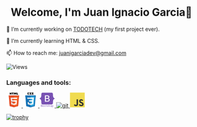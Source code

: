 <h1 align="center">Welcome, I'm Juan Ignacio Garcia👋</h1>

🔭 I’m currently working on <a href="https://todotech.netlify.app">TODOTECH</a> (my first project ever).

🌱 I’m currently learning HTML & CSS.

📫 How to reach me: juanigarciadev@gmail.com

<p align="left"> <img src="https://komarev.com/ghpvc/?username=nachotagg&label=Profile%20views&color=0e75b6&style=flat" alt="Views" /> </p>

<h3 align="left">Languages and tools:</h3>
<a href="https://www.w3.org/html/" target="_blank" rel="noreferrer"> <img src="https://raw.githubusercontent.com/devicons/devicon/master/icons/html5/html5-original-wordmark.svg" alt="html5" width="40" height="40"/> </a> 
<!--  -->
<a href="https://www.w3schools.com/css/" target="_blank" rel="noreferrer"> <img src="https://raw.githubusercontent.com/devicons/devicon/master/icons/css3/css3-original-wordmark.svg" alt="css3" width="40" height="40"/> </a>
<!--  -->
<a href="https://getbootstrap.com" target="_blank" rel="noreferrer"> <img src="https://raw.githubusercontent.com/devicons/devicon/master/icons/bootstrap/bootstrap-plain-wordmark.svg" alt="bootstrap" width="40" height="40"/> </a>
<!--  -->
<a href="https://git-scm.com/" target="_blank" rel="noreferrer"> <img src="https://www.vectorlogo.zone/logos/git-scm/git-scm-icon.svg" alt="git" width="40" height="40"/> </a> 
<!--  -->
<a href="https://developer.mozilla.org/en-US/docs/Web/JavaScript" target="_blank" rel="noreferrer"> <img src="https://raw.githubusercontent.com/devicons/devicon/master/icons/javascript/javascript-original.svg" alt="javascript" width="40" height="40"/> </a>

[![trophy](https://github-profile-trophy.vercel.app/?username=juanigarciadev&theme=monokai)](https://github.com/juanigarciadev/github-profile-trophy)

